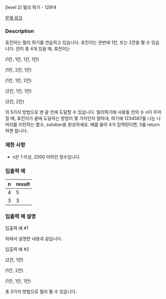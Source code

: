 [level 2] 멀리 뛰기 - 12914

[문제 링크](https://school.programmers.co.kr/learn/courses/30/lessons/12914)

### **Description**

효진이는 멀리 뛰기를 연습하고 있습니다. 효진이는 한번에 1칸, 또는 2칸을 뛸 수 있습니다. 칸이 총 4개 있을 때, 효진이는

(1칸, 1칸, 1칸, 1칸)

(1칸, 2칸, 1칸)

(1칸, 1칸, 2칸)

(2칸, 1칸, 1칸)

(2칸, 2칸)

의 5가지 방법으로 맨 끝 칸에 도달할 수 있습니다. 멀리뛰기에 사용될 칸의 수 n이 주어질 때, 효진이가 끝에 도달하는 방법이 몇 가지인지 알아내, 여기에 1234567를 나눈 나머지를 리턴하는 함수, solution을 완성하세요. 예를 들어 4가 입력된다면, 5를 return하면 됩니다.

### 제한 사항

- n은 1 이상, 2000 이하인 정수입니다.

### 입출력 예

| n   | result |
| --- | ------ |
| 4   | 5      |
| 3   | 3      |

### 입출력 예 설명

입출력 예 #1

위에서 설명한 내용과 같습니다.

입출력 예 #2

(2칸, 1칸)

(1칸, 2칸)

(1칸, 1칸, 1칸)

총 3가지 방법으로 멀리 뛸 수 있습니다.
